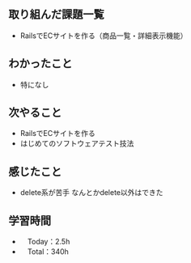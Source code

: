 ## 取り組んだ課題一覧
- RailsでECサイトを作る（商品一覧・詳細表示機能）

## わかったこと 
- 特になし

## 次やること
- RailsでECサイトを作る
- はじめてのソフトウェアテスト技法

## 感じたこと
- delete系が苦手    なんとかdelete以外はできた    
 
## 学習時間
- 　Today：2.5h
- 　Total：340h